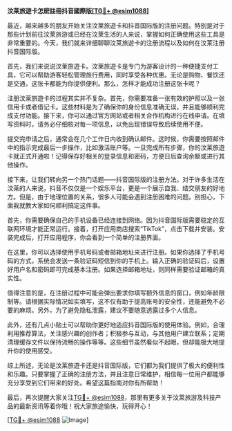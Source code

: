 **汶莱旅遊卡怎麽註冊抖音國際版[[TG💪+ @esim1088](https://t.me/s/esim1088)]**

最近，越来越多的朋友开始关注汶莱旅遊卡和抖音国际版的注册问题。特别是对于那些计划前往汶莱旅游或已经在汶莱生活的人来说，掌握如何正确使用这些工具是非常重要的。今天，我们就来详细聊聊汶莱旅遊卡的注册流程以及如何在汶莱注册抖音国际版。

首先，我们来说说汶莱旅遊卡。汶莱旅遊卡是专门为游客设计的一种便捷支付工具，它可以帮助游客轻松管理旅行费用，同时享受各种优惠。无论是购物、餐饮还是交通，这张卡都能为你提供便利。那么，怎样才能成功注册这张卡呢？

注册汶莱旅遊卡的过程其实并不复杂。首先，你需要准备一张有效的护照以及一张信用卡或者借记卡。这些材料是为了确保你的身份信息准确无误，并且能够顺利完成支付功能。接下来，你可以通过官方网站或者相关合作机构进行在线申请。在填写资料时，请务必仔细核对每一项信息，以免出现错误导致后续使用不便。

提交完申请之后，通常会在几个工作日内收到确认邮件。这时候，你需要按照邮件中的指示完成最后一步操作，比如激活账户等。一旦完成所有步骤，你的汶莱旅遊卡就正式开通啦！记得保存好相关的登录信息和密码，方便日后查询余额或进行其他操作。

接下来，让我们转向另一个热门话题——抖音国际版的注册方法。对于许多生活在汶莱的人来说，抖音不仅仅是一个娱乐平台，更是一个展示自我、结交朋友的好地方。但是，由于地理位置的关系，很多人可能会遇到注册困难的问题。别担心，下面我就教大家如何顺利搞定这件事。

首先，你需要确保自己的手机设备已经连接到网络。因为抖音国际版需要稳定的互联网环境才能正常运行。接着，打开应用商店搜索“TikTok”，点击下载并安装。安装完成后，打开应用程序，你会看到一个简单的注册界面。

在这里，你可以选择使用手机号码或者邮箱地址来进行注册。如果你选择了手机号码的方式，系统会发送一条验证码短信到你的手机上。输入正确的验证码后，设置好用户名和密码即可完成基本注册。如果选择邮箱地址，则同样需要验证邮箱的真实性。

值得注意的是，在注册过程中可能会弹出要求你填写额外信息的窗口，例如年龄限制等。请根据实际情况如实填写，这不仅有助于提高账号的安全性，还能避免不必要的麻烦。另外，为了避免隐私泄露，建议不要随意透露过多个人信息。

此外，还有几点小贴士可以帮助你更好地适应抖音国际版的使用体验。例如，合理利用推荐算法，关注感兴趣的创作者；积极参与互动，与其他用户建立联系；定期清理缓存文件以保持流畅的操作等等。这些细节虽然看似不起眼，但却能极大地提升你的使用感受。

综上所述，无论是汶莱旅遊卡还是抖音国际版，它们都为我们提供了极大的便利性和乐趣。只要掌握了正确的注册方法，并且注意日常维护，相信每一位用户都能够充分享受到它们带来的好处。希望这篇指南对你有所帮助！

最后，再次提醒大家关注[TG💪+ @esim1088](https://t.me/s/esim1088)，那里有更多关于汶莱旅游及科技产品的最新资讯等着你哦！祝大家旅途愉快，玩得开心！

[[TG💪+ @esim1088](https://t.me/s/esim1088) ![Image](https://i.postimg.cc/4NQfJmqS/Snipaste-2025-05-13-00-14-12.png)]
